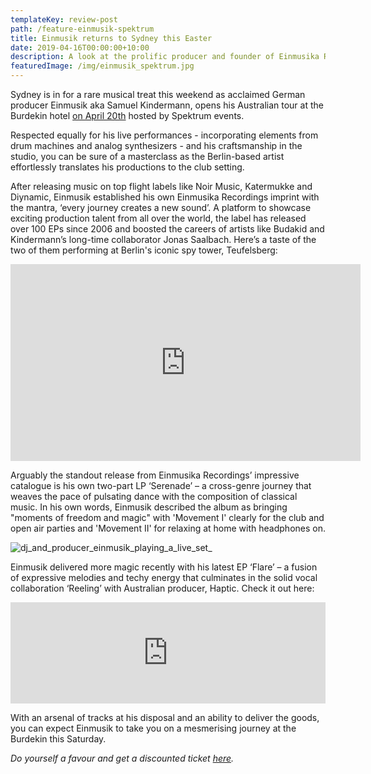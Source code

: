 ```yaml
---
templateKey: review-post
path: /feature-einmusik-spektrum
title: Einmusik returns to Sydney this Easter
date: 2019-04-16T00:00:00+10:00
description: A look at the prolific producer and founder of Einmusika Recordings.
featuredImage: /img/einmusik_spektrum.jpg
---
```

Sydney is in for a rare musical treat this weekend as acclaimed German producer Einmusik aka Samuel Kindermann, opens his Australian tour at the Burdekin hotel [on April 20th](https://www.facebook.com/events/579528925843658/) hosted by Spektrum events.
<br>

Respected equally for his live performances - incorporating elements from drum machines and analog synthesizers - and his craftsmanship in the studio, you can be sure of a masterclass as the Berlin-based artist effortlessly translates his productions to the club setting.
<br>

After releasing music on top flight labels like Noir Music, Katermukke and Diynamic, Einmusik established his own Einmusika Recordings imprint with the mantra, ‘every journey creates a new sound’. A platform to showcase exciting production talent from all over the world, the label has released over 100 EPs since 2006 and boosted the careers of artists like Budakid and Kindermann’s long-time collaborator Jonas Saalbach. Here’s a taste of the two of them performing at Berlin's iconic spy tower, Teufelsberg:

<iframe src="https://www.facebook.com/plugins/video.php?href=https%3A%2F%2Fwww.facebook.com%2Feinmusik%2Fvideos%2F10155362915704387%2F&show_text=0&width=560" width="560" height="315" style="border:none;overflow:hidden" scrolling="no" frameborder="0" allowTransparency="true" allowFullScreen="true"></iframe>

Arguably the standout release from Einmusika Recordings’ impressive catalogue is his own two-part LP ‘Serenade’ – a cross-genre journey that weaves the pace of pulsating dance with the composition of classical music. In his own words, Einmusik described the album as bringing "moments of freedom and magic" with 'Movement I' clearly for the club and open air parties and 'Movement II' for relaxing at home with headphones on.

![dj_and_producer_einmusik_playing_a_live_set_](/img/einmusik_dj.jpg)

Einmusik delivered more magic recently with his latest EP ‘Flare’ – a fusion of expressive melodies and techy energy that culminates in the solid vocal collaboration ‘Reeling’ with Australian producer, Haptic. Check it out here:

<iframe src="https://embed.beatport.com/?id=11648346&type=track" width="100%" height="162" frameborder="0" scrolling="no" style="max-width:600px;"></iframe>

With an arsenal of tracks at his disposal and an ability to deliver the goods, you can expect Einmusik to take you on a mesmerising journey at the Burdekin this Saturday.

_Do yourself a favour and get a discounted ticket [here](https://www.residentadvisor.net/events/1250756?p=Mailchimp)._
